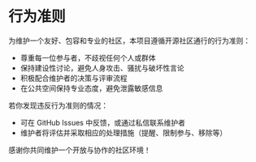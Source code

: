 # 行为准则

为维护一个友好、包容和专业的社区，本项目遵循开源社区通行的行为准则：

- 尊重每一位参与者，不歧视任何个人或群体
- 保持建设性讨论，避免人身攻击、骚扰与破坏性言论
- 积极配合维护者的决策与评审流程
- 在公共空间保持专业态度，避免泄露敏感信息

若你发现违反行为准则的情况：
- 可在 GitHub Issues 中反馈，或通过私信联系维护者
- 维护者将评估并采取相应的处理措施（提醒、限制参与、移除等）

感谢你共同维护一个开放与协作的社区环境！